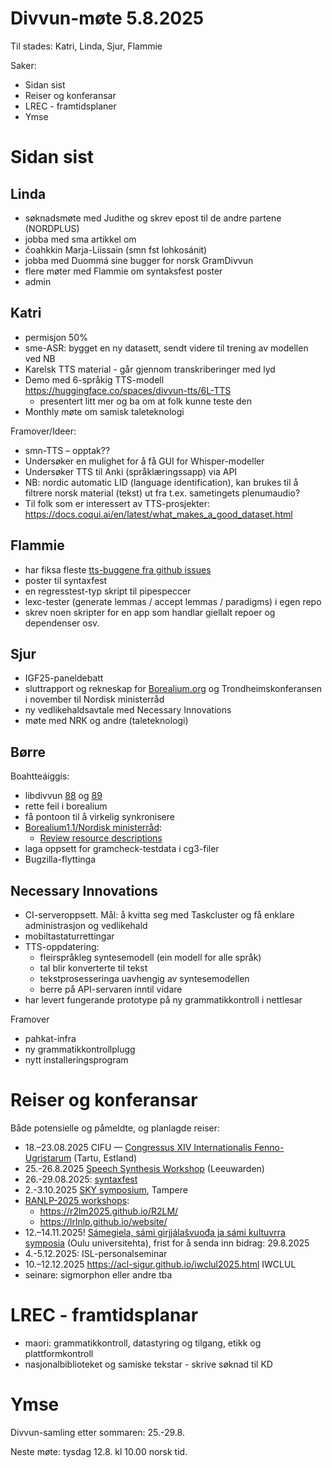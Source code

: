 # Divvun-møte 5.8.2025

Til stades: Katri, Linda, Sjur, Flammie

Saker:

- Sidan sist
- Reiser og konferansar
- LREC - framtidsplaner
- Ymse

# Sidan sist

## Linda

- søknadsmøte med Judithe og skrev epost til de andre partene (NORDPLUS)
- jobba med sma artikkel om 
- čoahkkin Marja-Liissain (smn fst lohkosánit)
- jobba med Duommá sine bugger for norsk GramDivvun 
- flere møter med Flammie om syntaksfest poster
- admin

## Katri

- permisjon 50%
- sme-ASR: bygget en ny datasett, sendt videre til trening av modellen ved NB
- Karelsk TTS material - går gjennom transkriberinger med lyd
- Demo med 6-språkig TTS-modell https://huggingface.co/spaces/divvun-tts/6L-TTS 
    - presentert litt mer og ba om at folk kunne teste den
- Monthly møte om samisk taleteknologi

Framover/Ideer:
- smn-TTS – opptak??
- Undersøker en mulighet for å få GUI for Whisper-modeller
- Undersøker TTS til Anki (språklæringssapp) via API
- NB: nordic automatic LID (language
  identification), kan brukes til å filtrere norsk
  material (tekst) ut fra t.ex. sametingets
  plenumaudio?
- Til folk som er interessert av TTS-prosjekter: <https://docs.coqui.ai/en/latest/what_makes_a_good_dataset.html>

## Flammie

- har fiksa fleste [tts-buggene fra github issues](https://github.com/search?q=user%3Agiellalt+user%3Adivvun+TTS&type=issues)
- poster til syntaxfest
- en regresstest-typ skript til pipespeccer
- lexc-tester (generate lemmas / accept lemmas / paradigms) i egen repo
- skrev noen skripter for en app som handlar giellalt repoer og dependenser osv. 

## Sjur

- IGF25-paneldebatt
- sluttrapport og rekneskap for [Borealium.org](https://borealium.org) og Trondheimskonferansen i november til Nordisk ministerråd
- ny vedlikehaldsavtale med Necessary Innovations
- møte med NRK og andre (taleteknologi)

## Børre

Boahtteáiggis:

- libdivvun [88](https://github.com/divvun/libdivvun/issues/88) og [89](https://github.com/divvun/libdivvun/issues/89)
- rette feil i borealium
- få pontoon til å virkelig synkronisere
- [Borealium1.1/Nordisk ministerråd](https://github.com/orgs/borealium/projects/1):
    - [Review resource descriptions](https://github.com/borealium/borealium.org/issues/53)
- laga oppsett for gramcheck-testdata i cg3-filer
- Bugzilla-flyttinga

## Necessary Innovations

- CI-serveroppsett. Mål: å kvitta seg med Taskcluster og få enklare administrasjon og vedlikehald
- mobiltastaturrettingar
- TTS-oppdatering:
    - fleirspråkleg syntesemodell (ein modell for alle språk)
    - tal blir konverterte til tekst
    - tekstprosesseringa uavhengig av syntesemodellen
    - berre på API-servaren inntil vidare
- har levert fungerande prototype på ny grammatikkontroll i nettlesar

Framover
- pahkat-infra
- ny grammatikkontrollplugg
- nytt installeringsprogram

# Reiser og konferansar

Både potensielle og påmeldte, og planlagde reiser:

- 18.–23.08.2025 CIFU — [Congressus XIV Internationalis Fenno-Ugristarum](https://cifu14.ut.ee/symposium-b12/) (Tartu, Estland)
- 25.-26.8.2025 [Speech Synthesis Workshop](https://blogs.helsinki.fi/ssw13-2025/) (Leeuwarden)
- 26.-29.08.2025: [syntaxfest](https://syntaxfest.github.io/syntaxfest25/)
- 2.-3.10.2025 [SKY symposium](https://events.tuni.fi/skysymposium2025/), Tampere
- [RANLP-2025 workshops](https://ranlp.org/ranlp2025/index.php/workshops/):
    - <https://r2lm2025.github.io/R2LM/>
    - <https://lrlnlp.github.io/website/>
- 12.–14.11.2025! [Sámegiela, sámi girjjálašvuođa ja sámi kultuvrra symposia](https://www.giella.org/activities/2sYRWo6uaqFky5SkPzAkxF) (Oulu universitehta), frist for å senda inn bidrag: 29.8.2025
- 4.-5.12.2025: ISL-personalseminar
- 10.–12.12.2025 <https://acl-sigur.github.io/iwclul2025.html> IWCLUL
- seinare: sigmorphon eller andre tba

# LREC - framtidsplanar

- maori: grammatikkontroll, datastyring og tilgang, etikk og plattformkontroll
- nasjonalbiblioteket og samiske tekstar - skrive søknad til KD

# Ymse

Divvun-samling etter sommaren: 25.-29.8.

Neste møte: tysdag 12.8. kl 10.00 norsk tid.
